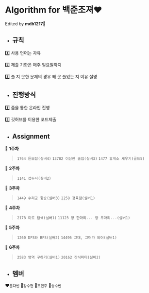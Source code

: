 # Algorithm for 백준조져:heart:

Edited by **mdb1217**:seedling:

- ## 규칙 

:one: 사용 언어는 자유

:two: 제출 기한은 매주 일요일까지

:three: 풀 지 못한 문제의 경우 왜 못 풀었는 지 이유 설명



- ## 진행방식

:one: 줌을 통한 온라인 진행

:two: 깃허브를 이용한 코드제출



- ## Assignment

:green_apple: **1주차**

> `1764 듣보잡(실버4)` `13702 이상한 술집(실버3)` `1477 휴게소 세우기(골드5)`

:green_apple: **2주차**
> `1141 접두사(실버2)`

:green_apple: **3주차**
> `1449 수리공 항승(실버3)` `2258 정육점(실버1)`

:green_apple: **4주차**
> `2178 미로 탐색(실버1)` `11123 양 한마리... 양 두마리...(실버1)`

:green_apple: **5주차**
> `1260 DFS와 BFS(실버2)` `14496 그대, 그머가 되어(실버1)`

:green_apple: **6주차**
> `2583 영역 구하기(실버1)` `20162 간식파티(실버2)`

- ## 멤버

:heart:`문다빈`  :blue_heart:`강수현`  :green_heart:`조민주`  :purple_heart:`송수빈`
